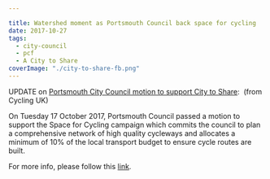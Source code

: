 ```yaml
---

title: Watershed moment as Portsmouth Council back space for cycling
date: 2017-10-27
tags:  
  - city-council
  - pcf 
  - A City to Share
coverImage: "./city-to-share-fb.png"
---
```


UPDATE on [Portsmouth City Council motion to support City to Share](https://e-activist.com/page/15054/action/1?ea.tracking.id=CLIPS):  (from Cycling UK)

On Tuesday 17 October 2017, Portsmouth Council passed a motion to support the Space for Cycling campaign which commits the council to plan a comprehensive network of high quality cycleways and allocates a minimum of 10% of the local transport budget to ensure cycle routes are built.

For more info, please follow this [link](https://www.cyclinguk.org/blog/watershed-moment-portsmouth-council-back-space-cycling).
